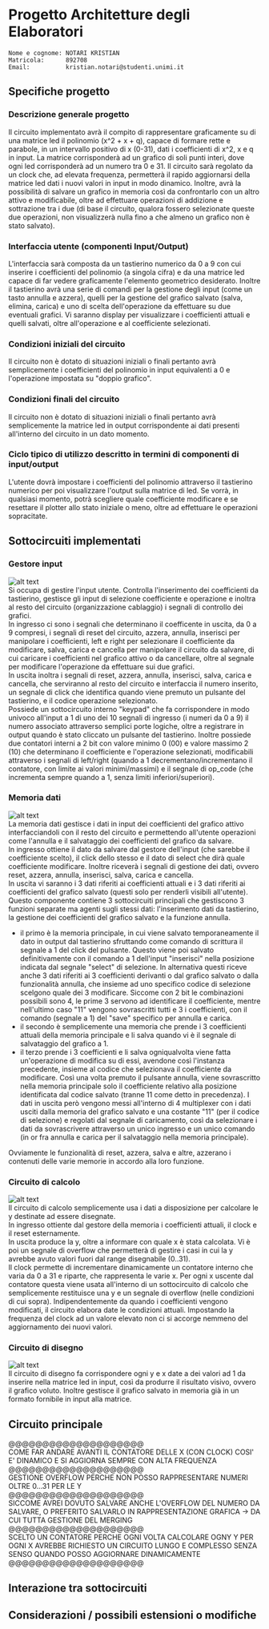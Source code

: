 # Progetto Architetture degli Elaboratori

```
Nome e cognome: NOTARI KRISTIAN
Matricola:      892708
Email:          kristian.notari@studenti.unimi.it
````

## Specifiche progetto

### Descrizione generale progetto
Il circuito implementato avrà il compito di rappresentare graficamente su di una matrice led il polinomio (x^2 + x + q), capace di formare rette e parabole, in un intervallo positivo di x (0-31), dati i coefficienti di x^2, x e q in input. La matrice corrisponderà ad un grafico di soli punti interi, dove ogni led corrisponderà ad un numero tra 0 e 31.
Il circuito sarà regolato da un clock che, ad elevata frequenza, permetterà il rapido aggiornarsi della matrice led dati i nuovi valori in input in modo dinamico. Inoltre, avrà la possibilità di salvare un grafico in memoria così da confrontarlo con un altro attivo e modificabile, oltre ad effettuare operazioni di addizione e sottrazione tra i due (di base il circuito, qualora fossero selezionate queste due operazioni, non visualizzerà nulla fino a che almeno un grafico non è stato salvato).

### Interfaccia utente (componenti Input/Output)
L'interfaccia sarà composta da un tastierino numerico da 0 a 9 con cui inserire i coefficienti del polinomio (a singola cifra) e da una matrice led capace di far vedere graficamente l'elemento geometrico desiderato. Inoltre il tastierino avrà una serie di comandi per la gestione degli input (come un tasto annulla e azzera), quelli per la gestione del grafico salvato (salva, elimina, carica) e uno di scelta dell'operazione da effettuare su due eventuali grafici. Vi saranno display per visualizzare i coefficienti attuali e quelli salvati, oltre all'operazione e al coefficiente selezionati.

### Condizioni iniziali del circuito
Il circuito non è dotato di situazioni iniziali o finali pertanto avrà semplicemente i coefficienti del polinomio in input equivalenti a 0 e l'operazione impostata su "doppio grafico".

### Condizioni finali del circuito
Il circuito non è dotato di situazioni iniziali o finali pertanto avrà semplicemente la matrice led in output corrispondente ai dati presenti all'interno del circuito in un dato momento.

### Ciclo tipico di utilizzo descritto in termini di componenti di input/output
L'utente dovrà impostare i coefficienti del polinomio attraverso il tastierino numerico per poi visualizzare l'output sulla matrice di led. Se vorrà, in qualsiasi momento, potrà scegliere quale coefficiente modificare e se resettare il plotter allo stato iniziale o meno, oltre ad effettuare le operazioni sopracitate.

## Sottocircuiti implementati

### Gestore input
![alt text](risorse/m_input.png)<br>
Si occupa di gestire l'input utente. Controlla l'inserimento dei coefficienti da tastierino, gestisce gli input di selezione coefficiente e operazione e inoltra al resto del circuito (organizzazione cablaggio) i segnali di controllo dei grafici.<br>
In ingresso ci sono i segnali che determinano il coefficente in uscita, da 0 a 9 compresi, i segnali di reset del circuito, azzera, annulla, inserisci per manipolare i coefficienti, left e right per selezionare il coefficiente da modificare, salva, carica e cancella per manipolare il circuito da salvare, di cui caricare i coefficienti nel grafico attivo o da cancellare, oltre al segnale per modificare l'operazione da effettuare sui due grafici.<br>
In uscita inoltra i segnali di reset, azzera, annulla, inserisci, salva, carica e cancella, che serviranno al resto del circuito e interfaccia il numero inserito, un segnale di click che identifica quando viene premuto un pulsante del tastierino, e il codice operazione selezionato.<br>
Possiede un sottocircuito interno "keypad" che fa corrispondere in modo univoco all'input a 1 di uno dei 10 segnali di ingresso (i numeri da 0 a 9) il numero associato attraverso semplici porte logiche, oltre a registrare in output quando è stato cliccato un pulsante del tastierino. Inoltre possiede due contatori interni a 2 bit con valore minimo 0 (00) e valore massimo 2 (10) che determinano il coefficiente e l'operazione selezionati, modificabili attraverso i segnali di left/right (quando a 1 decrementano/incrementano il contatore, con limite ai valori minimi/massimi) e il segnale di op_code (che incrementa sempre quando a 1, senza limiti inferiori/superiori).

### Memoria dati
![alt text](risorse/m_memory.png)<br>
La memoria dati gestisce i dati in input dei coefficienti del grafico attivo interfacciandoli con il resto del circuito e permettendo all'utente operazioni come l'annulla e il salvataggio dei coefficienti del grafico da salvare.<br>
In ingresso ottiene il dato da salvare dal gestore dell'input (che sarebbe il coefficiente scelto), il click dello stesso e il dato di select che dirà quale coefficiente modificare. Inoltre riceverà i segnali di gestione dei dati, ovvero reset, azzera, annulla, inserisci, salva, carica e cancella.<br>
In uscita vi saranno i 3 dati riferiti ai coefficienti attuali e i 3 dati riferiti ai coefficienti del grafico salvato (questi solo per renderli visibili all'utente).<br>
Questo componente contiene 3 sottocircuiti principali che gestiscono 3 funzioni separate ma agenti sugli stessi dati: l'inserimento dati da tastierino, la gestione dei coefficienti del grafico salvato e la funzione annulla.

- il primo è la memoria principale, in cui viene salvato temporaneamente il dato in output dal tastierino sfruttando come comando di scrittura il segnale a 1 del click del pulsante. Questo viene poi salvato definitivamente con il comando a 1 dell'input "inserisci" nella posizione indicata dal segnale "select" di selezione. In alternativa questi riceve anche 3 dati riferiti ai 3 coefficienti derivanti o dal grafico salvato o dalla funzionalità annulla, che insieme ad uno specifico codice di selezione scelgono quale dei 3 modificare. Siccome con 2 bit le combinazioni possibili sono 4, le prime 3 servono ad identificare il coefficiente, mentre nell'ultimo caso "11" vengono sovrascritti tutti e 3 i coefficienti, con il comando (segnale a 1) del "save" specifico per annulla e carica.
- il secondo è semplicemente una memoria che prende i 3 coefficienti attuali della memoria principale e li salva quando vi è il segnale di salvataggio del grafico a 1.
- il terzo prende i 3 coefficienti e li salva ogniqualvolta viene fatta un'operazione di modifica su di essi, avendone così l'instanza precedente, insieme al codice che selezionava il coefficiente da modificare. Così una volta premuto il pulsante annulla, viene sovrascritto nella memoria principale solo il coefficiente relativo alla posizione identificata dal codice salvato (tranne 11 come detto in precedenza). I dati in uscita però vengono messi all'interno di 4 multiplexer con i dati usciti dalla memoria del grafico salvato e una costante "11" (per il codice di selezione) e regolati dal segnale di caricamento, così da selezionare i dati da sovrascrivere attraverso un unico ingresso e un unico comando (in or fra annulla e carica per il salvataggio nella memoria principale).

Ovviamente le funzionalità di reset, azzera, salva e altre, azzerano i contenuti delle varie memorie in accordo alla loro funzione.

### Circuito di calcolo
![alt text](risorse/m_calcolo.png)<br>
Il circuito di calcolo semplicemente usa i dati a disposizione per calcolare le y destinate ad essere disegnate.<br>
In ingresso ottiente dal gestore della memoria i coefficienti attuali, il clock e il reset esternamente.<br>
In uscita produce la y, oltre a informare con quale x è stata calcolata. Vi è poi un segnale di overflow che permetterà di gestire i casi in cui la y avrebbe avuto valori fuori dal range disegnabile (0..31).<br>
Il clock permette di incrementare dinamicamente un contatore interno che varia da 0 a 31 e riparte, che rappresenta le varie x. Per ogni x uscente dal contatore questa viene usata all'interno di un sottocircuito di calcolo che semplicemente restituisce una y e un segnale di overflow (nelle condizioni di cui sopra). Indipendentemente da quando i coefficienti vengono modificati, il circuito elabora date le condizioni attuali. Impostando la frequenza del clock ad un valore elevato non ci si accorge nemmeno del aggiornamento dei nuovi valori.

### Circuito di disegno
![alt text](risorse/m_drawer.png)<br>
Il circuito di disegno fa corrispondere ogni y e x date a dei valori ad 1 da inserire nella matrice led in input, così da produrre il risultato visivo, ovvero il grafico voluto. Inoltre gestisce il grafico salvato in memoria già in un formato fornibile in input alla matrice.<br>


## Circuito principale
@@@@@@@@@@@@@@@@@@@@<br>COME FAR ANDARE AVANTI IL CONTATORE DELLE X (CON CLOCK) COSI' E' DINAMICO E SI AGGIORNA SEMPRE CON ALTA FREQUENZA<br>@@@@@@@@@@@@@@@@@@@@
<br>GESTIONE OVERFLOW PERCHE NON POSSO RAPPRESENTARE NUMERI OLTRE 0...31 PER LE Y<br>@@@@@@@@@@@@@@@@@@@@
<br> SICCOME AVREI DOVUTO SALVARE ANCHE L'OVERFLOW DEL NUMERO DA SALVARE, O PREFERITO SALVARLO IN RAPPRESENTAZIONE GRAFICA -> DA CUI TUTTA GESTIONE DEL MERGING<br>@@@@@@@@@@@@@@@@@@@@
<br>SCELTO UN CONTATORE PERCHE OGNI VOLTA CALCOLARE OGNY Y PER OGNI X AVREBBE RICHIESTO UN CIRCUITO LUNGO E COMPLESSO SENZA SENSO QUANDO POSSO AGGIORNARE DINAMICAMENTE<br>@@@@@@@@@@@@@@@@@@@@


## Interazione tra sottocircuiti

## Considerazioni / possibili estensioni o modifiche